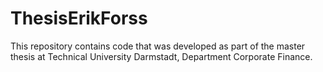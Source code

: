 # ThesisErikForss
This repository contains code that was developed as part of the master thesis at Technical University Darmstadt, Department Corporate Finance.
